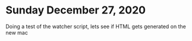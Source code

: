# Sunday December 27, 2020

Doing a test of the watcher script, lets see if HTML gets generated on the new mac